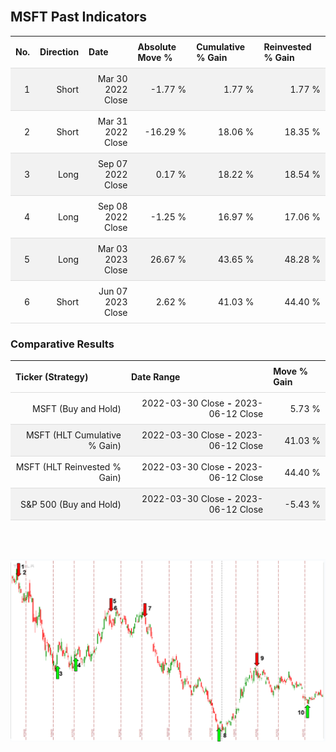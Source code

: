
<style>
.hits {
            border-collapse: collapse;
            width: 100%;
        }
        .hits th, td {
            padding: 8px;
            border-bottom: 1px solid #ddd;
        }
        
        .hits td {text-align: right;}
        .hits th {text-align: left;}
        
        .hits tr:nth-child(even) {
            background-color: #f2f2f2;
        }
        
        .chartCol {
            width: 50%;
            float: left;
            padding: 20px;
        }  
</style>
    
<br>

## MSFT Past Indicators

<table class="hits">
    <tr>
        <th>No.</th>
        <th>Direction</th>
        <th>Date</th>
        <th>Absolute Move %</th>
        <th>Cumulative % Gain</th>
        <th>Reinvested % Gain</th>
      </tr>
    <tr>
        <td>1</td>
        <td>Short</td>
        <td>Mar 30 2022 Close</td>
        <td>-1.77 %</td>
        <td>1.77 %</td>
        <td>1.77 %</td>
    </tr>
    <tr>
        <td>2</td>
        <td>Short</td>
        <td>Mar 31 2022 Close</td>
        <td>-16.29 %</td>
        <td>18.06 %</td>
        <td>18.35 %</td>
    </tr>
    <tr>
        <td>3</td>
        <td>Long</td>
        <td>Sep 07 2022 Close</td>
        <td>0.17 %</td>
        <td>18.22 %</td>
        <td>18.54 %</td>
    </tr>
    <tr>
        <td>4</td>
        <td>Long</td>
        <td>Sep 08 2022 Close</td>
        <td>-1.25 %</td>
        <td>16.97 %</td>
        <td>17.06 %</td>
    </tr>
    <tr>
        <td>5</td>
        <td>Long</td>
        <td>Mar 03 2023 Close</td>
        <td>26.67 %</td>
        <td>43.65 %</td>
        <td>48.28 %</td>
    </tr>
    <tr>
        <td>6</td>
        <td>Short</td>
        <td>Jun 07 2023 Close</td>
        <td>2.62 %</td>
        <td>41.03 %</td>
        <td>44.40 %</td>
    </tr>
    
</table>

### Comparative Results

<table class="hits">
    <thead>
        <th>Ticker (Strategy)</th>
        <th>Date Range</th>
        <th>Move % Gain</th>
    </thead>
    <tbody>
        <tr>
            <td>MSFT (Buy and Hold)</td>
            <td>2022-03-30 Close <b>-</b> 2023-06-12 Close</td>
            <td>5.73 %</td>
        </tr>
        <tr>
            <td>MSFT (HLT Cumulative % Gain)</td>
            <td>2022-03-30 Close <b>-</b> 2023-06-12 Close</td>
            <td>41.03 %</td>
        </tr>
        <tr>
            <td>MSFT (HLT Reinvested % Gain)</td>
            <td>2022-03-30 Close <b>-</b> 2023-06-12 Close</td>
            <td>44.40 %</td>
        </tr>
        <tr>
            <td>S&P 500 (Buy and Hold)</td>
            <td>2022-03-30 Close <b>-</b> 2023-06-12 Close</td>
            <td>-5.43 %</td>
        </tr>
    </tbody>
</table>
<br>
<br>

![Plot](charts/TSLAstatic.png)